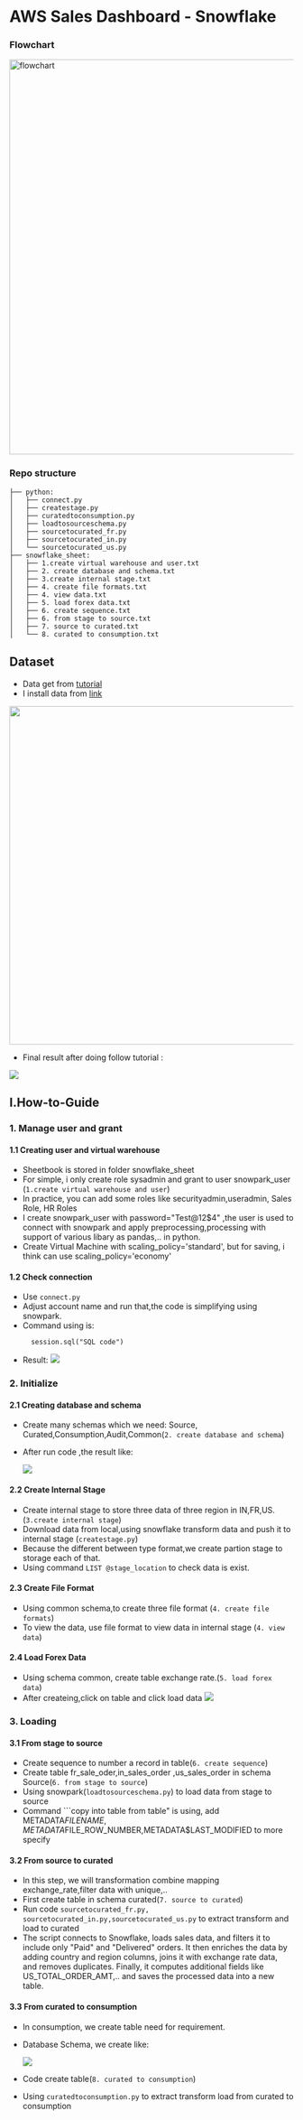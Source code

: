 # AWS Sales Dashboard - Snowflake

### Flowchart

<img src="./image/system.JPG" alt="flowchart" width="700"/>

### Repo structure
```
├── python: 
│   ├── connect.py
│   ├── createstage.py
│   ├── curatedtoconsumption.py
│   ├── loadtosourceschema.py
│   ├── sourcetocurated_fr.py
│   ├── sourcetocurated_in.py
│   └── sourcetocurated_us.py
├── snowflake_sheet:
│   ├── 1.create virtual warehouse and user.txt
│   ├── 2. create database and schema.txt
│   ├── 3.create internal stage.txt
│   ├── 4. create file formats.txt
│   ├── 4. view data.txt
│   ├── 5. load forex data.txt
│   ├── 6. create sequence.txt
│   ├── 6. from stage to source.txt
│   ├── 7. source to curated.txt
│   └── 8. curated to consumption.txt
```

## **Dataset**
- Data get from [tutorial](https://www.youtube.com/watch?v=1jC98XQwBZw)
- I install data from [link](https://gitlab.com/toppertips/snowflake-work/-/blob/main/snowpark-example/end2end-sample-data/3-region-sales-data.zip)

<img src="./image/sampledata.JPG" width="600">


- Final result after doing follow tutorial :
<img src="./image/dashboard.JPG">

## I.How-to-Guide

### 1. Manage user and grant
#### 1.1 Creating user and virtual warehouse
- Sheetbook is stored in folder snowflake_sheet
- For simple,  i only create role sysadmin and grant to user snowpark_user (```1.create virtual warehouse and user```)
- In practice, you can add some roles like securityadmin,useradmin, Sales Role, HR Roles
- I create snowpark_user with password="Test@12$4" ,the user is used to connect with snowpark and apply preprocessing,processing with support of various libary as pandas,.. in python. 
- Create Virtual Machine with scaling_policy='standard', but for saving, i think can use scaling_policy='economy'
#### 1.2 Check connection
- Use ```connect.py```
- Adjust account name and run that,the code is simplifying using snowpark.
- Command using is:
  ```
    session.sql("SQL code")
  ```
- Result:
  <img src="./image/step1.JPG">

### 2. Initialize
#### 2.1 Creating database and schema
- Create many schemas which we need: Source, Curated,Consumption,Audit,Common(```2. create database and schema```)
- After run code ,the result like:
  
   <img src="./image/step1.JPG">
   
#### 2.2 Create Internal Stage
- Create internal stage to store three data of three region in IN,FR,US. (```3.create internal stage```)
- Download data from local,using snowflake transform data and push it to internal stage (```createstage.py```)
- Because the different between type format,we create partion stage to storage each of that.
- Using command ```LIST @stage_location``` to check data is exist.
#### 2.3 Create File Format
- Using common schema,to create three file format (```4. create file formats```)
- To view the data, use file format to view data in internal stage (```4. view data```)
#### 2.4 Load Forex Data
- Using schema common, create table exchange rate.(```5. load forex data```)
- After createing,click on table and click load data
   <img src="./image/loaddata.JPG">

### 3. Loading
#### 3.1 From stage to source
- Create sequence to number a record in table(```6. create sequence```)
- Create table fr_sale_oder,in_sales_order ,us_sales_order in schema Source(```6. from stage to source```)
- Using snowpark(```loadtosourceschema.py```) to load data from stage to source
- Command ```copy into table from table" is using, add METADATA$FILENAME,METADATA$FILE_ROW_NUMBER,METADATA$LAST_MODIFIED to more specify

#### 3.2 From source to curated
- In this step, we will transformation combine mapping exchange_rate,filter data with unique,..
- First create table in schema curated(```7. source to curated```)
- Run code ```sourcetocurated_fr.py, sourcetocurated_in.py,sourcetocurated_us.py``` to extract transform and load to curated
- The script connects to Snowflake, loads sales data, and filters it to include only "Paid" and "Delivered" orders. It then enriches the data by adding country and region columns, joins it with exchange rate data, and removes duplicates. Finally, it computes additional fields like US_TOTAL_ORDER_AMT,.. and saves the processed data into a new table.

#### 3.3 From curated to consumption
- In consumption, we create table need for requirement.
- Database Schema, we create like:

   <img src="./image/schema.JPG">
   
- Code create table(```8. curated to consumption```)
- Using ```curatedtoconsumption.py``` to extract transform load from curated to consumption



